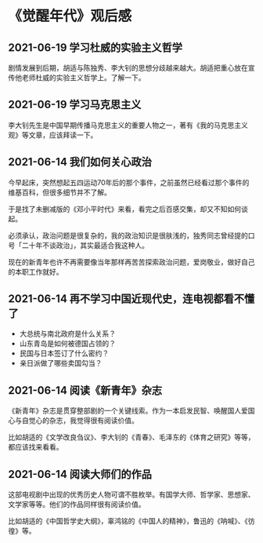 # 《觉醒年代》观后感

## 2021-06-19 学习杜威的实验主义哲学

剧情发展到后期，胡适与陈独秀、李大钊的思想分歧越来越大。胡适把重心放在宣传他老师杜威的实验主义哲学上。了解一下。

## 2021-06-19 学习马克思主义

李大钊先生是中国早期传播马克思主义的重要人物之一，著有《我的马克思主义观》等文章，应该拜读一下。

## 2021-06-14 我们如何关心政治

今早起床，突然想起五四运动70年后的那个事件，之前虽然已经看过那个事件的维基百科，但很多细节并不了解。

于是找了未删减版的《邓小平时代》来看，看完之后百感交集，却又不知如何谈起。

必须承认，政治问题是很复杂的，我的政治知识是很肤浅的，独秀同志曾经提的口号「二十年不谈政治」，其实最适合我这种人。

现在的新青年也许不再需要像当年那样再苦苦探索政治问题，爱岗敬业，做好自己的本职工作就好。

## 2021-06-14 再不学习中国近现代史，连电视都看不懂了

- 大总统与南北政府是什么关系？
- 山东青岛是如何被德国占领的？
- 民国与日本签订了什么密约？
- 亲日派做了哪些卖国勾当？

## 2021-06-14 阅读《新青年》杂志

《新青年》杂志是贯穿整部剧的一个关键线索。作为一本启发民智、唤醒国人爱国心与自觉心的杂志，我觉得很有阅读价值。

比如胡适的《文学改良刍议》、李大钊的《青春》、毛泽东的《体育之研究》等等，都应该找来看看。

## 2021-06-14 阅读大师们的作品

这部电视剧中出现的优秀历史人物可谓不胜枚举。有国学大师、哲学家、思想家、文学家等等。他们的作品同样很有阅读价值。

比如胡适的《中国哲学史大纲》，辜鸿铭的《中国人的精神》，鲁迅的《呐喊》、《彷徨》等。
